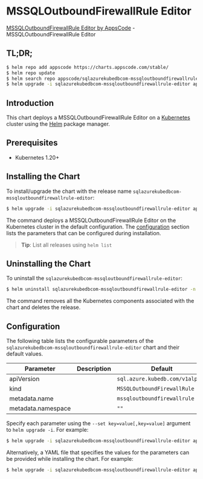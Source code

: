 # MSSQLOutboundFirewallRule Editor

[MSSQLOutboundFirewallRule Editor by AppsCode](https://appscode.com) - MSSQLOutboundFirewallRule Editor

## TL;DR;

```bash
$ helm repo add appscode https://charts.appscode.com/stable/
$ helm repo update
$ helm search repo appscode/sqlazurekubedbcom-mssqloutboundfirewallrule-editor --version=v0.19.0
$ helm upgrade -i sqlazurekubedbcom-mssqloutboundfirewallrule-editor appscode/sqlazurekubedbcom-mssqloutboundfirewallrule-editor -n default --create-namespace --version=v0.19.0
```

## Introduction

This chart deploys a MSSQLOutboundFirewallRule Editor on a [Kubernetes](http://kubernetes.io) cluster using the [Helm](https://helm.sh) package manager.

## Prerequisites

- Kubernetes 1.20+

## Installing the Chart

To install/upgrade the chart with the release name `sqlazurekubedbcom-mssqloutboundfirewallrule-editor`:

```bash
$ helm upgrade -i sqlazurekubedbcom-mssqloutboundfirewallrule-editor appscode/sqlazurekubedbcom-mssqloutboundfirewallrule-editor -n default --create-namespace --version=v0.19.0
```

The command deploys a MSSQLOutboundFirewallRule Editor on the Kubernetes cluster in the default configuration. The [configuration](#configuration) section lists the parameters that can be configured during installation.

> **Tip**: List all releases using `helm list`

## Uninstalling the Chart

To uninstall the `sqlazurekubedbcom-mssqloutboundfirewallrule-editor`:

```bash
$ helm uninstall sqlazurekubedbcom-mssqloutboundfirewallrule-editor -n default
```

The command removes all the Kubernetes components associated with the chart and deletes the release.

## Configuration

The following table lists the configurable parameters of the `sqlazurekubedbcom-mssqloutboundfirewallrule-editor` chart and their default values.

|     Parameter      | Description |                  Default                   |
|--------------------|-------------|--------------------------------------------|
| apiVersion         |             | <code>sql.azure.kubedb.com/v1alpha1</code> |
| kind               |             | <code>MSSQLOutboundFirewallRule</code>     |
| metadata.name      |             | <code>mssqloutboundfirewallrule</code>     |
| metadata.namespace |             | <code>""</code>                            |


Specify each parameter using the `--set key=value[,key=value]` argument to `helm upgrade -i`. For example:

```bash
$ helm upgrade -i sqlazurekubedbcom-mssqloutboundfirewallrule-editor appscode/sqlazurekubedbcom-mssqloutboundfirewallrule-editor -n default --create-namespace --version=v0.19.0 --set apiVersion=sql.azure.kubedb.com/v1alpha1
```

Alternatively, a YAML file that specifies the values for the parameters can be provided while
installing the chart. For example:

```bash
$ helm upgrade -i sqlazurekubedbcom-mssqloutboundfirewallrule-editor appscode/sqlazurekubedbcom-mssqloutboundfirewallrule-editor -n default --create-namespace --version=v0.19.0 --values values.yaml
```
